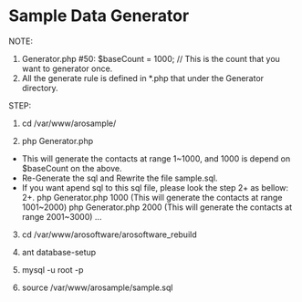 Sample Data Generator
=====================

NOTE:

1. Generator.php #50: $baseCount = 1000; // This is the count that you want to generator once.
2. All the generate rule is defined in *.php that under the Generator directory.

STEP:

1. cd /var/www/arosample/

2. php Generator.php 
  * This will generate the contacts at range 1~1000, and 1000 is depend on $baseCount on the above.
  * Re-Generate the sql and Rewrite the file sample.sql.
  * If you want apend sql to this sql file, please look the step 2+ as bellow:
    2+. php Generator.php 1000 (This will generate the contacts at range 1001~2000)
        php Generator.php 2000 (This will generate the contacts at range 2001~3000)
        ...
3. cd /var/www/arosoftware/arosoftware_rebuild

4. ant database-setup

5. mysql -u root -p

6. source /var/www/arosample/sample.sql